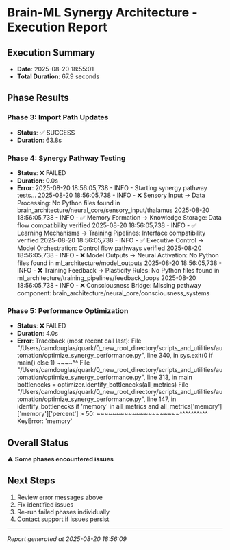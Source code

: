 # Brain-ML Synergy Architecture - Execution Report

## Execution Summary
- **Date**: 2025-08-20 18:55:01
- **Total Duration**: 67.9 seconds

## Phase Results

### Phase 3: Import Path Updates
- **Status**: ✅ SUCCESS
- **Duration**: 63.8s

### Phase 4: Synergy Pathway Testing
- **Status**: ❌ FAILED
- **Duration**: 0.0s
- **Error**: 2025-08-20 18:56:05,738 - INFO - Starting synergy pathway tests...
2025-08-20 18:56:05,738 - INFO - ❌ Sensory Input → Data Processing: No Python files found in brain_architecture/neural_core/sensory_input/thalamus
2025-08-20 18:56:05,738 - INFO - ✅ Memory Formation → Knowledge Storage: Data flow compatibility verified
2025-08-20 18:56:05,738 - INFO - ✅ Learning Mechanisms → Training Pipelines: Interface compatibility verified
2025-08-20 18:56:05,738 - INFO - ✅ Executive Control → Model Orchestration: Control flow pathways verified
2025-08-20 18:56:05,738 - INFO - ❌ Model Outputs → Neural Activation: No Python files found in ml_architecture/model_outputs
2025-08-20 18:56:05,738 - INFO - ❌ Training Feedback → Plasticity Rules: No Python files found in ml_architecture/training_pipelines/feedback_loops
2025-08-20 18:56:05,738 - INFO - ❌ Consciousness Bridge: Missing pathway component: brain_architecture/neural_core/consciousness_systems


### Phase 5: Performance Optimization
- **Status**: ❌ FAILED
- **Duration**: 4.0s
- **Error**: Traceback (most recent call last):
  File "/Users/camdouglas/quark/0_new_root_directory/scripts_and_utilities/automation/optimize_synergy_performance.py", line 340, in <module>
    sys.exit(0 if main() else 1)
                  ~~~~^^
  File "/Users/camdouglas/quark/0_new_root_directory/scripts_and_utilities/automation/optimize_synergy_performance.py", line 313, in main
    bottlenecks = optimizer.identify_bottlenecks(all_metrics)
  File "/Users/camdouglas/quark/0_new_root_directory/scripts_and_utilities/automation/optimize_synergy_performance.py", line 147, in identify_bottlenecks
    if 'memory' in all_metrics and all_metrics['memory']['memory']['percent'] > 50:
                                   ~~~~~~~~~~~~~~~~~~~~~^^^^^^^^^^
KeyError: 'memory'


## Overall Status
⚠️ **Some phases encountered issues**

## Next Steps
1. Review error messages above
2. Fix identified issues
3. Re-run failed phases individually
4. Contact support if issues persist

---
*Report generated at 2025-08-20 18:56:09*